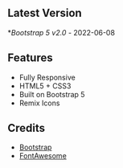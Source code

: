 
## Latest Version
**Bootstrap 5 v2.0* - 2022-06-08


## Features

-  Fully Responsive
-  HTML5 + CSS3
-  Built on Bootstrap 5
-  Remix Icons 


## Credits
- [Bootstrap](http://getbootstrap.com/)
- [FontAwesome](https://remixicon.com/)
